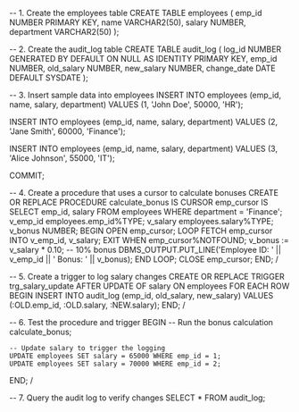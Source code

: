-- 1. Create the employees table
CREATE TABLE employees (
    emp_id NUMBER PRIMARY KEY,
    name VARCHAR2(50),
    salary NUMBER,
    department VARCHAR2(50)
);

-- 2. Create the audit_log table
CREATE TABLE audit_log (
    log_id NUMBER GENERATED BY DEFAULT ON NULL AS IDENTITY PRIMARY KEY,
    emp_id NUMBER,
    old_salary NUMBER,
    new_salary NUMBER,
    change_date DATE DEFAULT SYSDATE
);

-- 3. Insert sample data into employees
INSERT INTO employees (emp_id, name, salary, department)
VALUES (1, 'John Doe', 50000, 'HR');

INSERT INTO employees (emp_id, name, salary, department)
VALUES (2, 'Jane Smith', 60000, 'Finance');

INSERT INTO employees (emp_id, name, salary, department)
VALUES (3, 'Alice Johnson', 55000, 'IT');

COMMIT;

-- 4. Create a procedure that uses a cursor to calculate bonuses
CREATE OR REPLACE PROCEDURE calculate_bonus IS
    CURSOR emp_cursor IS
        SELECT emp_id, salary FROM employees WHERE department = 'Finance';
    v_emp_id employees.emp_id%TYPE;
    v_salary employees.salary%TYPE;
    v_bonus NUMBER;
BEGIN
    OPEN emp_cursor;
    LOOP
        FETCH emp_cursor INTO v_emp_id, v_salary;
        EXIT WHEN emp_cursor%NOTFOUND;
        v_bonus := v_salary * 0.10; -- 10% bonus
        DBMS_OUTPUT.PUT_LINE('Employee ID: ' || v_emp_id || ' Bonus: ' || v_bonus);
    END LOOP;
    CLOSE emp_cursor;
END;
/

-- 5. Create a trigger to log salary changes
CREATE OR REPLACE TRIGGER trg_salary_update
AFTER UPDATE OF salary ON employees
FOR EACH ROW
BEGIN
    INSERT INTO audit_log (emp_id, old_salary, new_salary)
    VALUES (:OLD.emp_id, :OLD.salary, :NEW.salary);
END;
/

-- 6. Test the procedure and trigger
BEGIN
    -- Run the bonus calculation
    calculate_bonus;

    -- Update salary to trigger the logging
    UPDATE employees SET salary = 65000 WHERE emp_id = 1;
    UPDATE employees SET salary = 70000 WHERE emp_id = 2;
END;
/

-- 7. Query the audit log to verify changes
SELECT * FROM audit_log;
